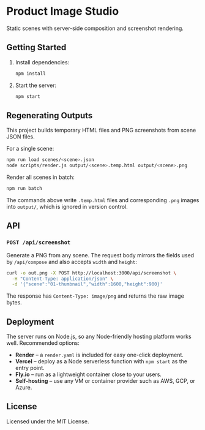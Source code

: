 # Product Image Studio

Static scenes with server-side composition and screenshot rendering.

## Getting Started

1. Install dependencies:
   ```sh
   npm install
   ```
2. Start the server:
   ```sh
   npm start
   ```

## Regenerating Outputs

This project builds temporary HTML files and PNG screenshots from scene JSON files.

For a single scene:

```sh
npm run load scenes/<scene>.json
node scripts/render.js output/<scene>.temp.html output/<scene>.png
```

Render all scenes in batch:

```sh
npm run batch
```

The commands above write `.temp.html` files and corresponding `.png` images into `output/`, which is ignored in version control.

## API

### `POST /api/screenshot`

Generate a PNG from any scene. The request body mirrors the fields used by `/api/compose` and also accepts `width` and `height`:

```sh
curl -o out.png -X POST http://localhost:3000/api/screenshot \
  -H "Content-Type: application/json" \
  -d '{"scene":"01-thumbnail","width":1600,"height":900}'
```

The response has `Content-Type: image/png` and returns the raw image bytes.

## Deployment

The server runs on Node.js, so any Node-friendly hosting platform works well. Recommended options:

- **Render** – a `render.yaml` is included for easy one-click deployment.
- **Vercel** – deploy as a Node serverless function with `npm start` as the entry point.
- **Fly.io** – run as a lightweight container close to your users.
- **Self-hosting** – use any VM or container provider such as AWS, GCP, or Azure.

## License

Licensed under the MIT License.
